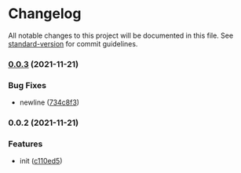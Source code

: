 # Changelog

All notable changes to this project will be documented in this file. See [standard-version](https://github.com/conventional-changelog/standard-version) for commit guidelines.

### [0.0.3](https://github.com/Saber2pr/vsc-import-transform/compare/v0.0.2...v0.0.3) (2021-11-21)


### Bug Fixes

* newline ([734c8f3](https://github.com/Saber2pr/vsc-import-transform/commit/734c8f3ec911248964866b8bd4d2f689fcba2b7e))

### 0.0.2 (2021-11-21)


### Features

* init ([c110ed5](https://github.com/Saber2pr/vsc-import-transform/commit/c110ed5bc0f167085db654af19aa2f9eeafedd0d))

